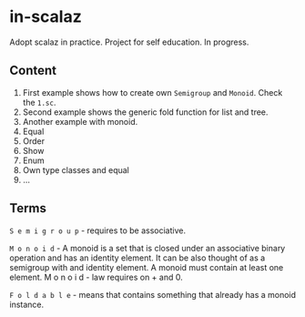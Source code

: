 # in-scalaz
Adopt scalaz in practice. Project for self education. In progress.


## Content
1. First example shows how to create own `Semigroup` and `Monoid`. 
Check the `1.sc`. 
2. Second example shows the generic fold function for list and tree.
3. Another example with monoid. 
4. Equal
5. Order
6. Show
7. Enum
8. Own type classes and equal
9. ...




## Terms
`S e m i g r o u p` - requires to be associative.

`M o n o i d` - A monoid is a set that is closed under an associative binary 
operation and has an identity element. It can be also thought of as a 
semigroup with and identity element. A monoid must contain at least one 
element. M o n o i d - law requires on + and 0.

`F o l d a b l e` - means that contains something that already has a 
monoid instance.

